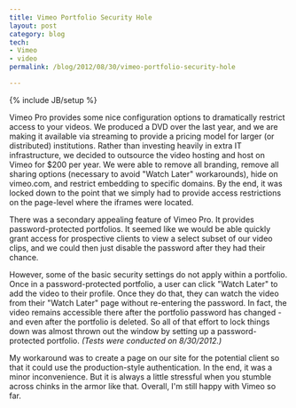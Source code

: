 ```yaml
---
title: Vimeo Portfolio Security Hole
layout: post
category: blog
tech:
- Vimeo
- video
permalink: /blog/2012/08/30/vimeo-portfolio-security-hole

---
```

{% include JB/setup %}
<div id="node-216" class="node node-blog node-promoted">
  <div class="content clearfix">
    <div class="field field-name-body field-type-text-with-summary field-label-hidden"><div class="field-items"><div class="field-item even"><p>Vimeo Pro provides some nice configuration options to dramatically restrict access to your videos. We produced a DVD over the last year, and we are making it available via streaming to provide a pricing model for larger (or distributed) institutions. Rather than investing heavily in extra IT infrastructure, we decided to outsource the video hosting and host on Vimeo for $200 per year. We were able to remove all branding, remove all sharing options (necessary to avoid "Watch Later" workarounds), hide on vimeo.com, and restrict embedding to specific domains. By the end, it was locked down to the point that we simply had to provide access restrictions on the page-level where the iframes were located.</p>
<p>There was a secondary appealing feature of Vimeo Pro. It provides password-protected portfolios. It seemed like we would be able quickly grant access for prospective clients to view a select subset of our video clips, and we could then just disable the password after they had their chance.</p>
<p>However, some of the basic security settings do not apply within a portfolio. Once in a password-protected portfolio, a user can click "Watch Later" to add the video to their profile. Once they do that, they can watch the video from their "Watch Later" page without re-entering the password. In fact, the video remains accessible there after the portfolio password has changed - and even after the portfolio is deleted. So all of that effort to lock things down was almost thrown out the window by setting up a password-protected portfolio. <em>(Tests were conducted on 8/30/2012.)</em></p>
<p>My workaround was to create a page on our site for the potential client so that it could use the production-style authentication. In the end, it was a minor inconvenience. But it is always a little stressful when you stumble across chinks in the armor like that. Overall, I'm still happy with Vimeo so far.</p>
</div></div></div>  </div>
</div>
